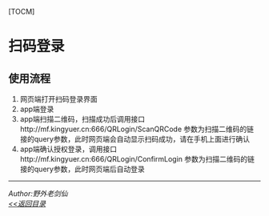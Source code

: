 ﻿[TOCM]
# 扫码登录
## 使用流程
1. 网页端打开扫码登录界面
2. app端登录
3. app端扫描二维码，扫描成功后调用接口http://mf.kingyuer.cn:666/QRLogin/ScanQRCode 参数为扫描二维码的链接的query参数，此时网页端会自动显示扫码成功，请在手机上面进行确认
4. app端确认授权登录，调用接口http://mf.kingyuer.cn:666/QRLogin/ConfirmLogin 参数为扫描二维码的链接的query参数，此时网页端后自动登录    

---
 *Author:野外老剑仙*   
 *[<<返回目录](/document)*


